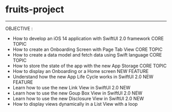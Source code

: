 # fruits-project

****
OBJECTIVE :

- How to develop an iOS 14 application with SwiftUI 2.0 framework CORE TOPIC
- How to create an Onboarding Screen with Page Tab View CORE TOPIC
- How to create a data model and fetch data using Swift language CORE TOPIC
- How to store the state of the app with the new App Storage CORE TOPIC
- How to display an Onboarding or a Home screen NEW FEATURE
- Understand how the new App Life Cycle works in SwiftUI 2.0 NEW FEATURE
- Learn how to use the new Link View in SwiftUI 2.0 NEW
- Learn how to use the new Goup Box View in SwiftUI 2.0 NEW
- Learn how to use the new Disclosure View in SwiftUI 2.0 NEW
- How to display views dynamically in a List View with a loop
